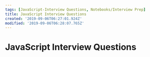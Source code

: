 ```yaml
---
tags: [JavaScript-Interview Questions, Notebooks/Interview Prep]
title: JavaScript Interview Questions
created: '2019-09-06T06:27:01.924Z'
modified: '2019-09-06T06:28:07.765Z'
---
```


# JavaScript Interview Questions

